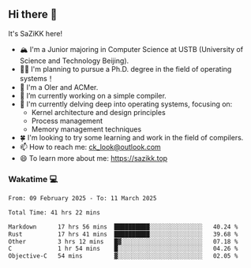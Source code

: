 ## Hi there 👋

It's SaZiKK here!

- 🏔️ I'm a Junior majoring in Computer Science  at USTB (University of Science and Technology Beijing).
- 🧑‍🎓 I'm planning to pursue a Ph.D. degree in the field of operating systems！
- 🚀 I'm a OIer and ACMer.
- 🔭 I’m currently working on a simple compiler.
- 🌱 I'm currently delving deep into operating systems, focusing on:
  - Kernel architecture and design principles
  - Process management
  - Memory management techniques
- 🍀 I'm looking to try some learning and work in the field of compilers.
- 📫 How to reach me: ck_look@outlook.com
- 😄 To learn more about me: https://sazikk.top

  
<!--
**SaZiKK/SaZiKK** is a ✨ _special_ ✨ repository because its `README.md` (this file) appears on your GitHub profile.

Here are some ideas to get you started:

- 🔭 I’m currently working on ...
- 🌱 I’m currently learning ...
- 👯 I’m looking to collaborate on ...
- 🤔 I’m looking for help with ...
- 💬 Ask me about ...
- 📫 How to reach me: ...
- 😄 Pronouns: ...
- ⚡ Fun fact: ...
-->

### Wakatime 💻

<!--START_SECTION:waka-->

```txt
From: 09 February 2025 - To: 11 March 2025

Total Time: 41 hrs 22 mins

Markdown      17 hrs 56 mins  ██████████░░░░░░░░░░░░░░░   40.24 %
Rust          17 hrs 41 mins  ██████████░░░░░░░░░░░░░░░   39.68 %
Other         3 hrs 12 mins   █▓░░░░░░░░░░░░░░░░░░░░░░░   07.18 %
C             1 hr 54 mins    █░░░░░░░░░░░░░░░░░░░░░░░░   04.26 %
Objective-C   54 mins         ▓░░░░░░░░░░░░░░░░░░░░░░░░   02.05 %
```

<!--END_SECTION:waka-->
